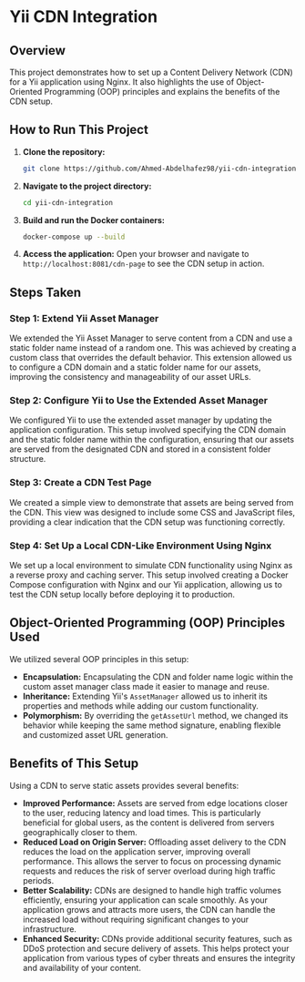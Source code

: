 # Yii CDN Integration

## Overview

This project demonstrates how to set up a Content Delivery Network (CDN) for a Yii application using Nginx. It also highlights the use of Object-Oriented Programming (OOP) principles and explains the benefits of the CDN setup.

## How to Run This Project

1. **Clone the repository:**
    ```sh
    git clone https://github.com/Ahmed-Abdelhafez98/yii-cdn-integration.git
    ```

2. **Navigate to the project directory:**
    ```sh
    cd yii-cdn-integration
    ```

3. **Build and run the Docker containers:**
    ```sh
    docker-compose up --build
    ```

4. **Access the application:**
    Open your browser and navigate to `http://localhost:8081/cdn-page` to see the CDN setup in action.
   
## Steps Taken

### Step 1: Extend Yii Asset Manager

We extended the Yii Asset Manager to serve content from a CDN and use a static folder name instead of a random one. This was achieved by creating a custom class that overrides the default behavior. This extension allowed us to configure a CDN domain and a static folder name for our assets, improving the consistency and manageability of our asset URLs.

### Step 2: Configure Yii to Use the Extended Asset Manager

We configured Yii to use the extended asset manager by updating the application configuration. This setup involved specifying the CDN domain and the static folder name within the configuration, ensuring that our assets are served from the designated CDN and stored in a consistent folder structure.

### Step 3: Create a CDN Test Page

We created a simple view to demonstrate that assets are being served from the CDN. This view was designed to include some CSS and JavaScript files, providing a clear indication that the CDN setup was functioning correctly.

### Step 4: Set Up a Local CDN-Like Environment Using Nginx

We set up a local environment to simulate CDN functionality using Nginx as a reverse proxy and caching server. This setup involved creating a Docker Compose configuration with Nginx and our Yii application, allowing us to test the CDN setup locally before deploying it to production.

## Object-Oriented Programming (OOP) Principles Used

We utilized several OOP principles in this setup:

- **Encapsulation:** Encapsulating the CDN and folder name logic within the custom asset manager class made it easier to manage and reuse.
- **Inheritance:** Extending Yii's `AssetManager` allowed us to inherit its properties and methods while adding our custom functionality.
- **Polymorphism:** By overriding the `getAssetUrl` method, we changed its behavior while keeping the same method signature, enabling flexible and customized asset URL generation.

## Benefits of This Setup

Using a CDN to serve static assets provides several benefits:

- **Improved Performance:** Assets are served from edge locations closer to the user, reducing latency and load times. This is particularly beneficial for global users, as the content is delivered from servers geographically closer to them.
- **Reduced Load on Origin Server:** Offloading asset delivery to the CDN reduces the load on the application server, improving overall performance. This allows the server to focus on processing dynamic requests and reduces the risk of server overload during high traffic periods.
- **Better Scalability:** CDNs are designed to handle high traffic volumes efficiently, ensuring your application can scale smoothly. As your application grows and attracts more users, the CDN can handle the increased load without requiring significant changes to your infrastructure.
- **Enhanced Security:** CDNs provide additional security features, such as DDoS protection and secure delivery of assets. This helps protect your application from various types of cyber threats and ensures the integrity and availability of your content.
